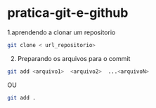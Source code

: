 # pratica-git-e-github


1.aprendendo a clonar um repositorio 

```bash 
git clone < url_repositorio>
```
2. Preparando os arquivos para o commit 

```bash
git add <arquivo1>  <arquivo2>  ...<arquivoN>
```
OU
```bash
git add .
```



